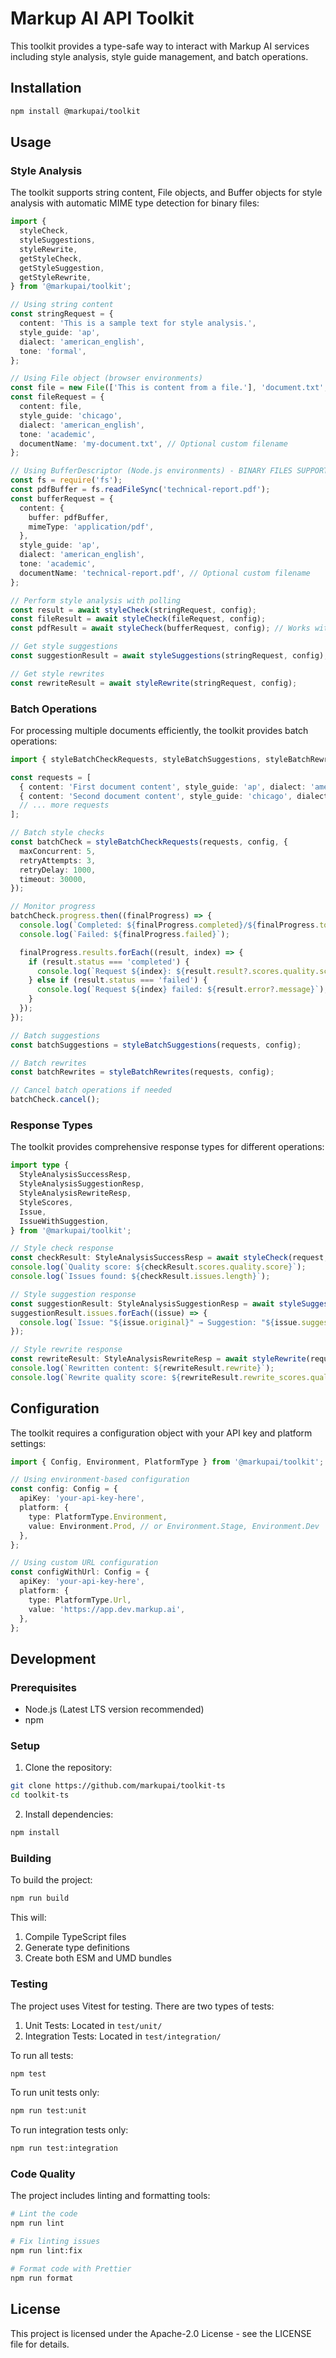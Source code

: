 # Markup AI API Toolkit

This toolkit provides a type-safe way to interact with Markup AI services including style analysis, style guide management, and batch operations.

## Installation

```bash
npm install @markupai/toolkit
```

## Usage

### Style Analysis

The toolkit supports string content, File objects, and Buffer objects for style analysis with automatic MIME type detection for binary files:

```typescript
import {
  styleCheck,
  styleSuggestions,
  styleRewrite,
  getStyleCheck,
  getStyleSuggestion,
  getStyleRewrite,
} from '@markupai/toolkit';

// Using string content
const stringRequest = {
  content: 'This is a sample text for style analysis.',
  style_guide: 'ap',
  dialect: 'american_english',
  tone: 'formal',
};

// Using File object (browser environments)
const file = new File(['This is content from a file.'], 'document.txt', { type: 'text/plain' });
const fileRequest = {
  content: file,
  style_guide: 'chicago',
  dialect: 'american_english',
  tone: 'academic',
  documentName: 'my-document.txt', // Optional custom filename
};

// Using BufferDescriptor (Node.js environments) - BINARY FILES SUPPORTED
const fs = require('fs');
const pdfBuffer = fs.readFileSync('technical-report.pdf');
const bufferRequest = {
  content: {
    buffer: pdfBuffer,
    mimeType: 'application/pdf',
  },
  style_guide: 'ap',
  dialect: 'american_english',
  tone: 'academic',
  documentName: 'technical-report.pdf', // Optional custom filename
};

// Perform style analysis with polling
const result = await styleCheck(stringRequest, config);
const fileResult = await styleCheck(fileRequest, config);
const pdfResult = await styleCheck(bufferRequest, config); // Works with PDFs!

// Get style suggestions
const suggestionResult = await styleSuggestions(stringRequest, config);

// Get style rewrites
const rewriteResult = await styleRewrite(stringRequest, config);
```

### Batch Operations

For processing multiple documents efficiently, the toolkit provides batch operations:

```typescript
import { styleBatchCheckRequests, styleBatchSuggestions, styleBatchRewrites } from '@markupai/toolkit';

const requests = [
  { content: 'First document content', style_guide: 'ap', dialect: 'american_english', tone: 'formal' },
  { content: 'Second document content', style_guide: 'chicago', dialect: 'american_english', tone: 'academic' },
  // ... more requests
];

// Batch style checks
const batchCheck = styleBatchCheckRequests(requests, config, {
  maxConcurrent: 5,
  retryAttempts: 3,
  retryDelay: 1000,
  timeout: 30000,
});

// Monitor progress
batchCheck.progress.then((finalProgress) => {
  console.log(`Completed: ${finalProgress.completed}/${finalProgress.total}`);
  console.log(`Failed: ${finalProgress.failed}`);

  finalProgress.results.forEach((result, index) => {
    if (result.status === 'completed') {
      console.log(`Request ${index}: ${result.result?.scores.quality.score}`);
    } else if (result.status === 'failed') {
      console.log(`Request ${index} failed: ${result.error?.message}`);
    }
  });
});

// Batch suggestions
const batchSuggestions = styleBatchSuggestions(requests, config);

// Batch rewrites
const batchRewrites = styleBatchRewrites(requests, config);

// Cancel batch operations if needed
batchCheck.cancel();
```

### Response Types

The toolkit provides comprehensive response types for different operations:

```typescript
import type {
  StyleAnalysisSuccessResp,
  StyleAnalysisSuggestionResp,
  StyleAnalysisRewriteResp,
  StyleScores,
  Issue,
  IssueWithSuggestion,
} from '@markupai/toolkit';

// Style check response
const checkResult: StyleAnalysisSuccessResp = await styleCheck(request, config);
console.log(`Quality score: ${checkResult.scores.quality.score}`);
console.log(`Issues found: ${checkResult.issues.length}`);

// Style suggestion response
const suggestionResult: StyleAnalysisSuggestionResp = await styleSuggestions(request, config);
suggestionResult.issues.forEach((issue) => {
  console.log(`Issue: "${issue.original}" → Suggestion: "${issue.suggestion}"`);
});

// Style rewrite response
const rewriteResult: StyleAnalysisRewriteResp = await styleRewrite(request, config);
console.log(`Rewritten content: ${rewriteResult.rewrite}`);
console.log(`Rewrite quality score: ${rewriteResult.rewrite_scores.quality.score}`);
```

## Configuration

The toolkit requires a configuration object with your API key and platform settings:

```typescript
import { Config, Environment, PlatformType } from '@markupai/toolkit';

// Using environment-based configuration
const config: Config = {
  apiKey: 'your-api-key-here',
  platform: {
    type: PlatformType.Environment,
    value: Environment.Prod, // or Environment.Stage, Environment.Dev
  },
};

// Using custom URL configuration
const configWithUrl: Config = {
  apiKey: 'your-api-key-here',
  platform: {
    type: PlatformType.Url,
    value: 'https://app.dev.markup.ai',
  },
};
```

## Development

### Prerequisites

- Node.js (Latest LTS version recommended)
- npm

### Setup

1. Clone the repository:

```bash
git clone https://github.com/markupai/toolkit-ts
cd toolkit-ts
```

2. Install dependencies:

```bash
npm install
```

### Building

To build the project:

```bash
npm run build
```

This will:

1. Compile TypeScript files
2. Generate type definitions
3. Create both ESM and UMD bundles

### Testing

The project uses Vitest for testing. There are two types of tests:

1. Unit Tests: Located in `test/unit/`
2. Integration Tests: Located in `test/integration/`

To run all tests:

```bash
npm test
```

To run unit tests only:

```bash
npm run test:unit
```

To run integration tests only:

```bash
npm run test:integration
```

### Code Quality

The project includes linting and formatting tools:

```bash
# Lint the code
npm run lint

# Fix linting issues
npm run lint:fix

# Format code with Prettier
npm run format
```

## License

This project is licensed under the Apache-2.0 License - see the LICENSE file for details.
